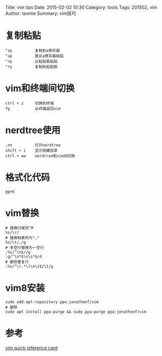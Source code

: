 Title: vim tips
Date: 2015-02-02 10:30
Category: tools
Tags: 201502, vim
Author: laomie
Summary: vim技巧

复制粘贴
===============
```
"ay          复制到a寄存器
"ap          是从a寄存器粘贴
"+p          从粘贴板粘贴
"+y          复制到粘贴板
```

vim和终端间切换
======================
```
ctrl + z     切换到终端
fg           从终端返回vim
```

nerdtree使用
====================
```
,nn          打开nerdtree
shift + i    显示隐藏目录
ctrl + ww    nerdtree和vim间切换
```

格式化代码
=====================
```
gg=G
```

vim替换
=====================
```
# 替换行尾的^M
%s/\r/
# 替换制表符为","
%s/\t/,/g
# 多空行替换为一空行
:%s/^\n$//g
:g/^\s*$\n\s*$/d
# 删除重复行
:%s/^\(.*\)\n\1$/\1/g
```

vim8安装
========================
```
sudo add-apt-repository ppa:jonathonf/vim
# 删除
sudo apt install ppa-purge && sudo ppa-purge ppa:jonathonf/vim
```

参考
==================
[vim quick reference card]({filename}/docs/tools/editor/vimqrc.pdf)
